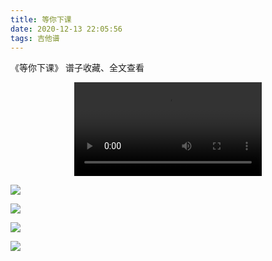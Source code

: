 ```yaml
---
title: 等你下课
date: 2020-12-13 22:05:56
tags: 吉他谱
---
```


《等你下课》
谱子收藏、全文查看<!--more-->

<video src="http://files.yournotes.cn/video/等你下课.mp4" controls="controls" autoplay="autoplay" style="max-width:100%;display:block;margin-left:auto;margin-right:auto;">您的浏览器不支持视频标签</video>

![](https://gitee.com/Jasper-zh/blogImage/raw/master/%E7%AD%89%E4%BD%A0%E4%B8%8B%E8%AF%BE%EF%BC%88%E5%90%89%E4%BB%96%E8%B0%B1%EF%BC%89/1.jpg)

![](https://gitee.com/Jasper-zh/blogImage/raw/master/%E7%AD%89%E4%BD%A0%E4%B8%8B%E8%AF%BE%EF%BC%88%E5%90%89%E4%BB%96%E8%B0%B1%EF%BC%89/2.jpg)

![](https://gitee.com/Jasper-zh/blogImage/raw/master/%E7%AD%89%E4%BD%A0%E4%B8%8B%E8%AF%BE%EF%BC%88%E5%90%89%E4%BB%96%E8%B0%B1%EF%BC%89/3.jpg)

![](https://gitee.com/Jasper-zh/blogImage/raw/master/%E7%AD%89%E4%BD%A0%E4%B8%8B%E8%AF%BE%EF%BC%88%E5%90%89%E4%BB%96%E8%B0%B1%EF%BC%89/4.jpg)
